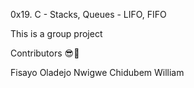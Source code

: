0x19. C - Stacks, Queues - LIFO, FIFO

This is a group project 

Contributors 😎💪

Fisayo Oladejo 
Nwigwe Chidubem William
